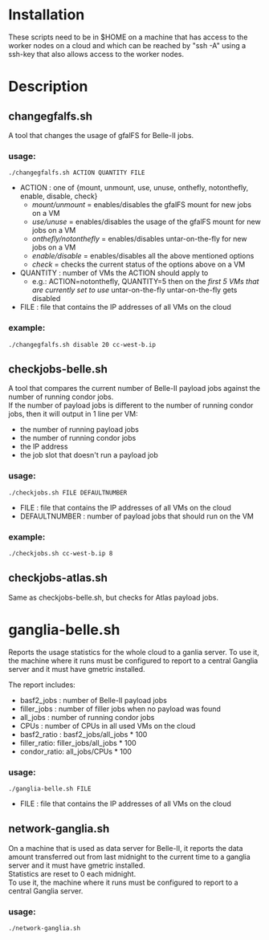 # Installation

These scripts need to be in $HOME on a machine that has access to the worker nodes on a cloud and which can be reached by "ssh -A" using a ssh-key that also allows access to the worker nodes.


# Description

## changegfalfs.sh

A tool that changes the usage of gfalFS for Belle-II jobs.


### usage: 
```./changegfalfs.sh ACTION QUANTITY FILE```

- ACTION : one of {mount, unmount, use, unuse, onthefly, notonthefly, enable, disable, check}    
  - _mount/unmount_           = enables/disables the gfalFS mount for new jobs on a VM   
  - _use/unuse_               = enables/disables the usage of the gfalFS mount for new jobs on a VM  
  - _onthefly/notonthefly_    = enables/disables untar-on-the-fly for new jobs on a VM   
  - _enable/disable_          = enables/disables all the above mentioned options   
  - _check_                   = checks the current status of the options above on a VM  
- QUANTITY : number of VMs the ACTION should apply to    
  - e.g.: ACTION=notonthefly, QUANTITY=5 then on the *first 5 VMs that are currently set to use* untar-on-the-fly untar-on-the-fly gets disabled
- FILE : file that contains the IP addresses of all VMs on the cloud


### example: 
```./changegfalfs.sh disable 20 cc-west-b.ip```


## checkjobs-belle.sh

A tool that compares the current number of Belle-II payload jobs against the number of running condor jobs.   
If the number of payload jobs is different to the number of running condor jobs, then it will output in 1 line per VM:   
- the number of running payload jobs
- the number of running condor jobs
- the IP address
- the job slot that doesn't run a payload job


### usage: 
```./checkjobs.sh FILE DEFAULTNUMBER```

- FILE          : file that contains the IP addresses of all VMs on the cloud
- DEFAULTNUMBER : number of payload jobs that should run on the VM


### example: 
```./checkjobs.sh cc-west-b.ip 8```


## checkjobs-atlas.sh

Same as checkjobs-belle.sh, but checks for Atlas payload jobs.


# ganglia-belle.sh

Reports the usage statistics for the whole cloud to a ganlia server. To use it, the machine where it runs must be configured to report to a central Ganglia server and it must have gmetric installed.

The report includes:   
- basf2_jobs  :  number of Belle-II payload jobs
- filler_jobs :  number of filler jobs when no payload was found
- all_jobs    :  number of running condor jobs
- CPUs        :  number of CPUs in all used VMs on the cloud
- basf2_ratio :  basf2_jobs/all_jobs * 100 
- filler_ratio:  filler_jobs/all_jobs * 100
- condor_ratio:  all_jobs/CPUs * 100


### usage: 
```./ganglia-belle.sh FILE```  


- FILE : file that contains the IP addresses of all VMs on the cloud



## network-ganglia.sh

On a machine that is used as data server for Belle-II, it reports the data amount transferred out from last midnight to the current time to a ganglia server and it must have gmetric installed.   
Statistics are reset to 0 each midnight.   
To use it, the machine where it runs must be configured to report to a central Ganglia server.  

### usage: 
```./network-ganglia.sh```



